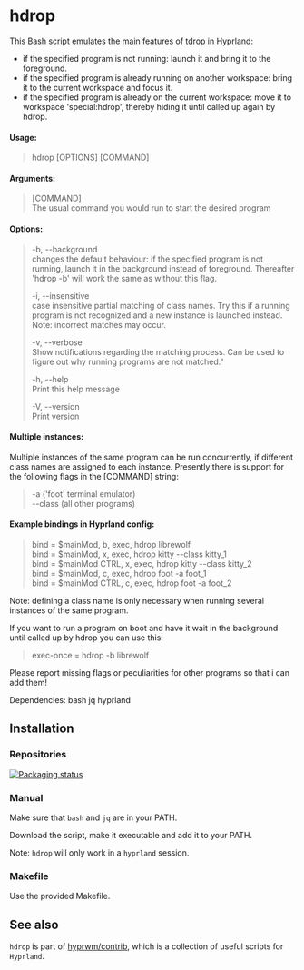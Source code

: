 # hdrop

This Bash script emulates the main features of [tdrop](https://github.com/noctuid/tdrop) in Hyprland:

- if the specified program is not running: launch it and bring it to the foreground.
- if the specified program is already running on another workspace: bring it to the current workspace and focus it.
- if the specified program is already on the current workspace: move it to workspace 'special:hdrop', thereby hiding it until called up again by hdrop.

#### Usage:

> hdrop [OPTIONS] [COMMAND]

#### Arguments:

> [COMMAND]  
> The usual command you would run to start the desired program

#### Options:

> -b, --background  
> changes the default behaviour: if the specified program is not running, launch it in the background instead of foreground. Thereafter 'hdrop -b' will work the same as without this flag.
>
> -i, --insensitive  
> case insensitive partial matching of class names. Try this if a running program is not recognized and a new instance is launched instead.  
> Note: incorrect matches may occur.
>
> -v, --verbose  
> Show notifications regarding the matching process. Can be used to figure out why running programs are not matched."
>
> -h, --help  
> Print this help message
>
> -V, --version  
> Print version

#### Multiple instances:

Multiple instances of the same program can be run concurrently, if different class names are assigned to each instance. Presently there is support for the following flags in the [COMMAND] string:

> -a ('foot' terminal emulator)  
> --class (all other programs)

#### Example bindings in Hyprland config:

> bind = $mainMod, b, exec, hdrop librewolf  
> bind = $mainMod, x, exec, hdrop kitty --class kitty_1  
> bind = $mainMod CTRL, x, exec, hdrop kitty --class kitty_2  
> bind = $mainMod, c, exec, hdrop foot -a foot_1  
> bind = $mainMod CTRL, c, exec, hdrop foot -a foot_2

Note: defining a class name is only necessary when running several instances of the same program.

If you want to run a program on boot and have it wait in the background until called up by hdrop you can use this:

> exec-once = hdrop -b librewolf

Please report missing flags or peculiarities for other programs so that i can add them!

Dependencies: bash jq hyprland

## Installation

### Repositories

[![Packaging status](https://repology.org/badge/vertical-allrepos/hdrop.svg)](https://repology.org/project/hdrop/versions)

### Manual

Make sure that `bash` and `jq` are in your PATH.

Download the script, make it executable and add it to your PATH.

Note: `hdrop` will only work in a `hyprland` session.

### Makefile

Use the provided Makefile.

## See also

`hdrop` is part of [hyprwm/contrib](https://github.com/hyprwm/contrib), which is a collection of useful scripts for `Hyprland`.
